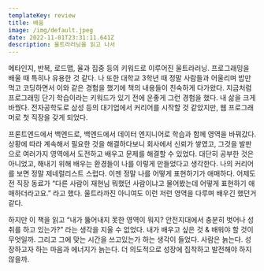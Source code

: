 ```yaml
---
templateKey: review
title: 배움
image: /img/default.jpeg
date: 2022-11-01T23:31:11.641Z
description: 울트라러닝을 읽고 나서
---
```


메타인지, 반복, 로드맵, 율과 집중 등의 키워드로 이루어진 울트라러닝. 프로그래밍을 배울 때 특히나 유용한 것 같다. 나 또한 대학교 3학년 때 정말 사람들과 어울리며 밥만먹고 코딩하면서 이와 같은 경험을 했기에 책의 내용들이 친숙하게 다가왔다. 지금처럼 프로그래밍 단기 학습이라는 키워드가 있기 전에 운좋게 그런 경험을 했다. 내 삶을 크게 바꿨다. 전자공학도로 삼성 등의 대기업에서 커리어를 시작할 것 같았지만, 웹 프로그래머로 첫 직장을 갖게 되었다. 

프론트엔드에서 백엔드로, 백엔드에서 데이터 엔지니어로 학습과 함께 영역을 바꿔갔다. 상황에 따라 계속해서 필요한 것을 해결하다보니 회사에서 신뢰가 쌓였고, 그것을 발판으로 여러가지 영역에서 도전하고 배우고 문제를 해결할 수 있었다. 대단히 공부한 것은 아니었고, 해내기 위해 배우는 환경들이 나를 이렇게 만들었다고 생각한다. 나의 커리어를 보면 정말 제네럴리스트 스럽다. 이젠 정말 나를 어떻게 표현하기가 애매하다. 어제도 전 직장 동료가 “다른 사람이 재현님 뭐했던 사람이냐고 물어봤는데 어떻게 표현하기 애매하더라고요.” 라고 했다. 울트라까진 아니여도 이런 저런 영역을 다루며 배우긴 했던거 같다.

하지만 이 책을 읽고 “내가 뚫어내지 못한 영역이 뭐지? 안전지대에서 충분히 벗어나 성취를 하고 있는가?” 라는 생각을 지울 수 없었다. 내가 배우고 싶은 것 & 배워야 할 것이 무엇일까. 그리고 그에 맞는 시간을 쓰고있는가 하는 생각이 들었다. 사람은 늙는다. 성장하고자 하는 마음과 에너지가 늙는다. 더 의도적으로 성장에 집착하고 발전해야 하지 않을까.
